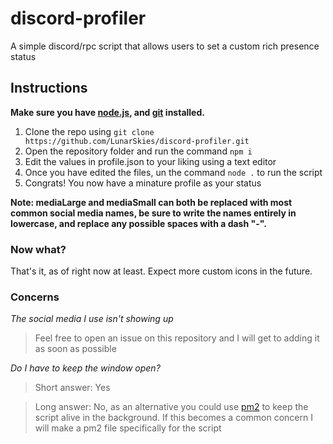 # discord-profiler
A simple discord/rpc script that allows users to set a custom rich presence status

## Instructions
**Make sure you have [node.js](https://nodejs.org), and [git](https://git-scm.com/) installed.**

1. Clone the repo using `git clone https://github.com/LunarSkies/discord-profiler.git`
2. Open the repository folder and run the command `npm i`
3. Edit the values in profile.json to your liking using a text editor
4. Once you have edited the files, un the command `node .` to run the script
5. Congrats! You now have a minature profile as your status

**Note: mediaLarge and mediaSmall can both be replaced with most common social media names, be sure to write the names entirely in lowercase, and replace any possible spaces with a dash "-".**
### Now what?

That's it, as of right now at least. Expect more custom icons in the future.

### Concerns

_The social media I use isn't showing up_
>Feel free to open an issue on this repository and I will get to adding it as soon as possible

_Do I have to keep the window open?_
>Short answer: Yes

>Long answer: No, as an alternative you could use [pm2](http://pm2.keymetrics.io/) to keep the script alive in the background. If this becomes a common concern I will make a pm2 file specifically for the script

